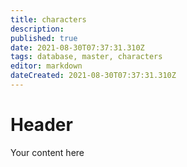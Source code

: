 ```yaml
---
title: characters
description: 
published: true
date: 2021-08-30T07:37:31.310Z
tags: database, master, characters
editor: markdown
dateCreated: 2021-08-30T07:37:31.310Z
---
```


# Header
Your content here